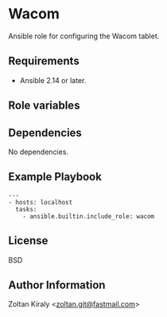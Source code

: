 Wacom
=====

Ansible role for configuring the Wacom tablet.

Requirements
------------

- Ansible 2.14 or later.

Role variables
--------------

Dependencies
------------

No dependencies.

Example Playbook
----------------

```
---
- hosts: localhost
  tasks:
    - ansible.builtin.include_role: wacom
```

License
-------

BSD

Author Information
------------------

Zoltan Kiraly &lt;zoltan.git@fastmail.com&gt;
